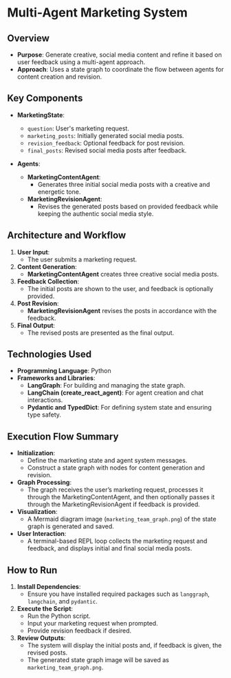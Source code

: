 # Multi-Agent Marketing System

## Overview
- **Purpose**: Generate creative, social media content and refine it based on user feedback using a multi-agent approach.
- **Approach**: Uses a state graph to coordinate the flow between agents for content creation and revision.

## Key Components
- **MarketingState**:
  - `question`: User's marketing request.
  - `marketing_posts`: Initially generated social media posts.
  - `revision_feedback`: Optional feedback for post revision.
  - `final_posts`: Revised social media posts after feedback.

- **Agents**:
  - **MarketingContentAgent**:  
    - Generates three initial social media posts with a creative and energetic tone.
  - **MarketingRevisionAgent**:  
    - Revises the generated posts based on provided feedback while keeping the authentic social media style.

## Architecture and Workflow
1. **User Input**:  
   - The user submits a marketing request.
2. **Content Generation**:  
   - **MarketingContentAgent** creates three creative social media posts.
3. **Feedback Collection**:  
   - The initial posts are shown to the user, and feedback is optionally provided.
4. **Post Revision**:  
   - **MarketingRevisionAgent** revises the posts in accordance with the feedback.
5. **Final Output**:  
   - The revised posts are presented as the final output.

## Technologies Used
- **Programming Language**: Python
- **Frameworks and Libraries**:
  - **LangGraph**: For building and managing the state graph.
  - **LangChain (create_react_agent)**: For agent creation and chat interactions.
  - **Pydantic and TypedDict**: For defining system state and ensuring type safety.

## Execution Flow Summary
- **Initialization**:
  - Define the marketing state and agent system messages.
  - Construct a state graph with nodes for content generation and revision.
- **Graph Processing**:
  - The graph receives the user’s marketing request, processes it through the MarketingContentAgent, and then optionally passes it through the MarketingRevisionAgent if feedback is provided.
- **Visualization**:
  - A Mermaid diagram image (`marketing_team_graph.png`) of the state graph is generated and saved.
- **User Interaction**:
  - A terminal-based REPL loop collects the marketing request and feedback, and displays initial and final social media posts.

## How to Run
1. **Install Dependencies**:
   - Ensure you have installed required packages such as `langgraph`, `langchain`, and `pydantic`.
2. **Execute the Script**:
   - Run the Python script.
   - Input your marketing request when prompted.
   - Provide revision feedback if desired.
3. **Review Outputs**:
   - The system will display the initial posts and, if feedback is given, the revised posts.
   - The generated state graph image will be saved as `marketing_team_graph.png`.
